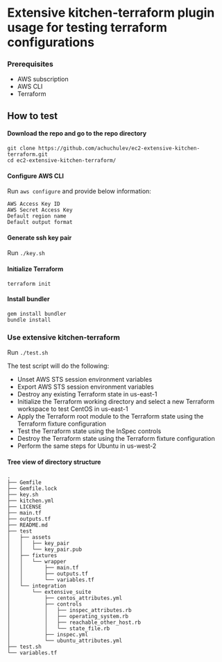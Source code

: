 # Extensive kitchen-terraform plugin usage for testing terraform configurations

### Prerequisites

* AWS subscription
* AWS CLI
* Terraform

## How to test

#### Download the repo and go to the repo directory

```
git clone https://github.com/achuchulev/ec2-extensive-kitchen-terraform.git
cd ec2-extensive-kitchen-terraform/
```

#### Configure AWS CLI

Run `aws configure` and provide below information:

```
AWS Access Key ID
AWS Secret Access Key
Default region name
Default output format
```

#### Generate ssh key pair

Run `./key.sh`


#### Initialize Terraform

`terraform init`


#### Install bundler

```
gem install bundler
bundle install
```

### Use extensive kitchen-terraform 

Run `./test.sh`

The test script will do the following:

* Unset AWS STS session environment variables
* Export AWS STS session environment variables
* Destroy any existing Terraform state in us-east-1
* Initialize the Terraform working directory and select a new Terraform workspace to test CentOS in us-east-1
* Apply the Terraform root module to the Terraform state using the Terraform fixture configuration
* Test the Terraform state using the InSpec controls
* Destroy the Terraform state using the Terraform fixture configuration
* Perform the same steps for Ubuntu in us-west-2

#### Tree view of directory structure

```
.
├── Gemfile
├── Gemfile.lock
├── key.sh
├── kitchen.yml
├── LICENSE
├── main.tf
├── outputs.tf
├── README.md
├── test
│   ├── assets
│   │   ├── key_pair
│   │   └── key_pair.pub
│   ├── fixtures
│   │   └── wrapper
│   │       ├── main.tf
│   │       ├── outputs.tf
│   │       └── variables.tf
│   └── integration
│       └── extensive_suite
│           ├── centos_attributes.yml
│           ├── controls
│           │   ├── inspec_attributes.rb
│           │   ├── operating_system.rb
│           │   ├── reachable_other_host.rb
│           │   └── state_file.rb
│           ├── inspec.yml
│           └── ubuntu_attributes.yml
├── test.sh
└── variables.tf
```
